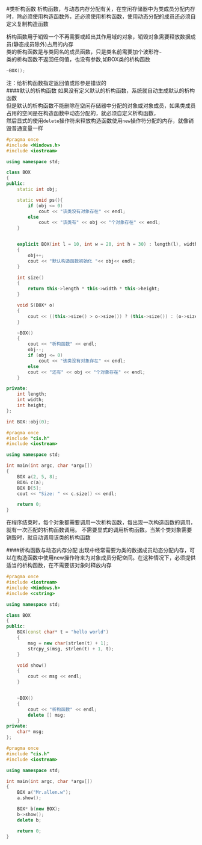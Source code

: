#类析构函数
析构函数，与动态内存分配有关，在空闲存储器中为类成员分配内存时，除必须使用构造函数外，还必须使用析构函数，使用动态分配的成员还必须自定义复制构造函数         

析构函数用于销毁一个不再需要或超出其作用域的对象，销毁对象需要释放数据成员(静态成员除外)占用的内存      
类的析构函数是与类同名的成员函数，只是类名前需要加个波形符`~`      
类的析构函数不返回任何值，也没有参数,如BOX类的析构函数             
```cpp
~BOX();
```
注：给析构函数指定返回值或形参是错误的          
####默认的析构函数
如果没有定义默认的析构函数，系统就自动生成默认的析构函数          
但是默认的析构函数不能删除在空闲存储器中分配的对象或对象成员，如果类成员占用的空间是在构造函数中动态分配的，就必须自定义析构函数，      
然后显式的使用`delete`操作符来释放构造函数使用`new`操作符分配的内存，就像销毁普通变量一样          
```cpp
#pragma once
#include <Windows.h>
#include <iostream>

using namespace std;

class BOX
{
public:
	static int obj;

	static void ps(){
		if (obj <= 0)
			cout << "该类没有对象存在" << endl;
		else
			cout << "该类有" << obj << "个对象存在" << endl;
	}


	explicit BOX(int l = 10, int w = 20, int h = 30) : length(l), width(w), height(h)
	{
		obj++;
		cout << "默认构造函数初始化 "<< obj<< endl;
	}

	int size()
	{
		return this->length * this->width * this->height;
	}

	void S(BOX* o)
	{
		cout << ((this->size() > o->size()) ? (this->size()) : (o->size())) << endl;
	}

	~BOX()
	{
		cout << "析构函数" << endl;
		obj--;
		if (obj <= 0)
			cout << "该类没有对象存在" << endl;
		else
		cout << "还有" << obj << "个对象存在" << endl;
	}

private:
	int length;
	int width;
	int height;
};

int BOX::obj(0);
```
```cpp
#pragma once
#include "cis.h"
#include <iostream>

using namespace std;

int main(int argc, char *argv[])
{
	BOX a(2, 5, 8);
	BOX& c(a);
	BOX D[5];
	cout << "Size: " << c.size() << endl;

	return 0;
}
```
在程序结束时，每个对象都需要调用一次析构函数，每出现一次构造函数的调用，就有一次匹配的析构函数调用。 不需要显式的调用析构函数。当某个类对象需要销毁时，就自动调用该类的析构函数           

####析构函数与动态内存分配
出现中经常需要为类的数据成员动态分配内存，可以在构造函数中使用new操作符来为对象成员分配空间。在这种情况下，必须提供适当的析构函数，在不需要该对象时释放内存               
```cpp
#pragma once
#include <iostream>
#include <Windows.h>
#include <cstring>

using namespace std;

class BOX
{
public:
	BOX(const char* t = "hello world")
	{
		msg = new char[strlen(t) + 1];
		strcpy_s(msg, strlen(t) + 1, t);
	}

	void show()
	{
		cout << msg << endl;
	}


	~BOX()
	{
		cout << "析构函数" << endl;
		delete [] msg;
	}
private:
	char* msg;
};
```
```cpp
#pragma once
#include "cis.h"
#include <iostream>

using namespace std;

int main(int argc, char *argv[])
{
	BOX a("Mr.allen.w");
	a.show();

	BOX* b(new BOX);
	b->show();
	delete b;

	return 0;
}
```


